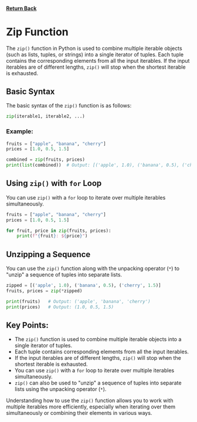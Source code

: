 #### [Return Back](../../python_for_testers.md)

# Zip Function

The `zip()` function in Python is used to combine multiple iterable objects (such as lists, tuples, or strings) into a single iterator of tuples. Each tuple contains the corresponding elements from all the input iterables. If the input iterables are of different lengths, `zip()` will stop when the shortest iterable is exhausted.

## Basic Syntax

The basic syntax of the `zip()` function is as follows:

```python
zip(iterable1, iterable2, ...)
```

### Example:

```python
fruits = ["apple", "banana", "cherry"]
prices = [1.0, 0.5, 1.5]

combined = zip(fruits, prices)
print(list(combined))  # Output: [('apple', 1.0), ('banana', 0.5), ('cherry', 1.5)]
```

## Using `zip()` with `for` Loop

You can use `zip()` with a `for` loop to iterate over multiple iterables simultaneously.

```python
fruits = ["apple", "banana", "cherry"]
prices = [1.0, 0.5, 1.5]

for fruit, price in zip(fruits, prices):
    print(f"{fruit}: ${price}")
```

## Unzipping a Sequence

You can use the `zip()` function along with the unpacking operator (`*`) to "unzip" a sequence of tuples into separate lists.

```python
zipped = [('apple', 1.0), ('banana', 0.5), ('cherry', 1.5)]
fruits, prices = zip(*zipped)

print(fruits)   # Output: ('apple', 'banana', 'cherry')
print(prices)   # Output: (1.0, 0.5, 1.5)
```

## Key Points:

- The `zip()` function is used to combine multiple iterable objects into a single iterator of tuples.
- Each tuple contains corresponding elements from all the input iterables.
- If the input iterables are of different lengths, `zip()` will stop when the shortest iterable is exhausted.
- You can use `zip()` with a `for` loop to iterate over multiple iterables simultaneously.
- `zip()` can also be used to "unzip" a sequence of tuples into separate lists using the unpacking operator (`*`).

Understanding how to use the `zip()` function allows you to work with multiple iterables more efficiently, especially when iterating over them simultaneously or combining their elements in various ways.
